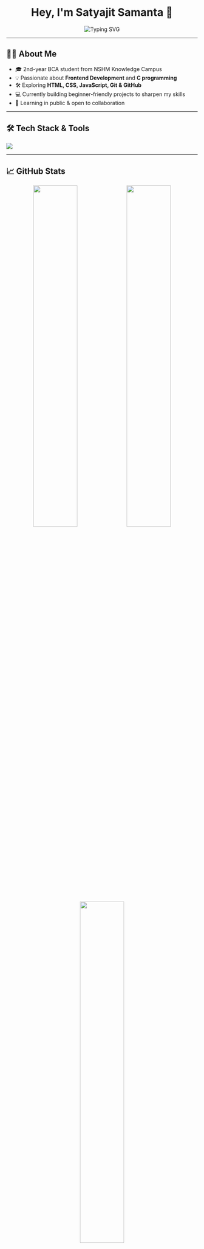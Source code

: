 <h1 align="center">Hey, I'm Satyajit Samanta 👋</h1>

<p align="center">
  <img src="https://readme-typing-svg.demolab.com?font=Fira+Code&pause=1000&color=1D9BF0&width=435&lines=BCA+student+%7C+Frontend+Learner+%7C+C+Programmer;Loves+to+build+%26+explore;Always+learning+something+new" alt="Typing SVG" />
</p>

---

## 👨‍💻 About Me
- 🎓 2nd-year BCA student from NSHM Knowledge Campus  
- 💡 Passionate about **Frontend Development** and **C programming**
- 🛠️ Exploring **HTML, CSS, JavaScript, Git & GitHub**
- 💻 Currently building beginner-friendly projects to sharpen my skills  
- 🧠 Learning in public & open to collaboration

---

## 🛠 Tech Stack & Tools

<p align="left">
  <img src="https://skillicons.dev/icons?i=html,css,js,c,git,github,vscode" />
</p>

---

## 📈 GitHub Stats

<p align="center">
  <img src="https://github-readme-stats.vercel.app/api?username=YOUR_USERNAME&show_icons=true&theme=tokyonight&hide_border=true" width="48%" />
  <img src="https://github-readme-streak-stats.herokuapp.com/?user=YOUR_USERNAME&theme=tokyonight&hide_border=true" width="48%" />
</p>

<p align="center">
  <img src="https://github-readme-stats.vercel.app/api/top-langs/?username=YOUR_USERNAME&layout=compact&theme=tokyonight&hide_border=true" width="48%" />
</p>

---

## 📬 Connect With Me

<p align="left">
  <a href="https://www.linkedin.com/in/satyajit-samanta-83b5ba358/" target="_blank">
    <img src="https://img.shields.io/badge/LinkedIn-%230077B5.svg?style=for-the-badge&logo=linkedin&logoColor=white" />
  </a>
  <a href="https://x.com/SatyajitSa97199" target="_blank">
    <img src="https://img.shields.io/badge/Twitter-%231DA1F2.svg?style=for-the-badge&logo=twitter&logoColor=white" />
  </a>
  <a href="https://www.instagram.com/satya.jit_18/" target="_blank">
    <img src="https://img.shields.io/badge/Instagram-%23E4405F.svg?style=for-the-badge&logo=instagram&logoColor=white" />
  </a>
  <a href="mailto:contact.satyajitx@gmail.com" target="_blank">
    <img src="https://img.shields.io/badge/Gmail-D14836?style=for-the-badge&logo=gmail&logoColor=white" />
  </a>
</p>

---

## 🔖 Quote I Live By
> "You don’t need to be great to start, but you have to start to be great."

---

<p align="center">
  <img src="https://komarev.com/ghpvc/?username=YOUR_USERNAME&label=Profile+Views&color=blueviolet&style=flat" alt="Profile view counter" />
</p>
